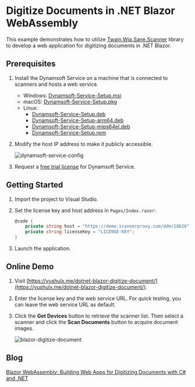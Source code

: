 # Digitize Documents in .NET Blazor WebAssembly
This example demonstrates how to utilize [Twain.Wia.Sane.Scanner](https://www.nuget.org/packages/Twain.Wia.Sane.Scanner) library to develop a web application for digitizing documents in .NET Blazor.

## Prerequisites
1. Install the Dynamsoft Service on a machine that is connected to scanners and hosts a web service.
    - Windows: [Dynamsoft-Service-Setup.msi](https://demo.dynamsoft.com/DWT/DWTResources/dist/DynamsoftServiceSetup.msi)
    - macOS: [Dynamsoft-Service-Setup.pkg](https://demo.dynamsoft.com/DWT/DWTResources/dist/DynamsoftServiceSetup.pkg)
    - Linux: 
        - [Dynamsoft-Service-Setup.deb](https://demo.dynamsoft.com/DWT/DWTResources/dist/DynamsoftServiceSetup.deb)
        - [Dynamsoft-Service-Setup-arm64.deb](https://demo.dynamsoft.com/DWT/DWTResources/dist/DynamsoftServiceSetup-arm64.deb)
        - [Dynamsoft-Service-Setup-mips64el.deb](https://demo.dynamsoft.com/DWT/DWTResources/dist/DynamsoftServiceSetup-mips64el.deb)
        - [Dynamsoft-Service-Setup.rpm](https://demo.dynamsoft.com/DWT/DWTResources/dist/DynamsoftServiceSetup.rpm)

2. Modify the host IP address to make it publicly accessible.

    ![dynamsoft-service-config](https://user-images.githubusercontent.com/2202306/266243200-e2b1292e-dfbd-4821-bf41-70e2847dd51e.png)

3. Request a [free trial license](https://www.dynamsoft.com/customer/license/trialLicense?product=dwt) for Dynamsoft Service.

## Getting Started
1. Import the project to Visual Studio.
2. Set the license key and host address in `Pages/Index.razor`:

    ```csharp
    @code {
        private string host = "https://demo.scannerproxy.com/ddm/18626";
        private string licenseKey = "LICENSE-KEY";
    }
    ```
3. Launch the application.

## Online Demo
1. Visit [https://yushulx.me/dotnet-blazor-digitize-document/](https://yushulx.me/dotnet-blazor-digitize-document/).
2. Enter the license key and the web service URL. For quick testing, you can leave the web service URL as default.
3. Click the **Get Devices** button to retrieve the scanner list. Then select a scanner and click the **Scan Documents** button to acquire document images.
    
    ![blazor-digitize-document](https://www.dynamsoft.com/codepool/img/2023/11/blazor-web-scanner-digitize-document.png)

## Blog
[Blazor WebAssembly: Building Web Apps for Digitizing Documents with C# and .NET](https://www.dynamsoft.com/codepool/dotnet-blazor-webassembly-digitize-document.html)
